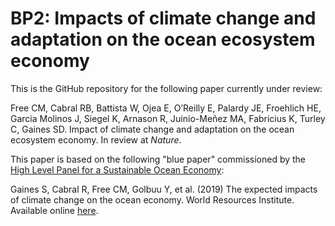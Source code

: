 # BP2: Impacts of climate change and adaptation on the ocean ecosystem economy

This is the GitHub repository for the following paper currently under review:

Free CM, Cabral RB, Battista W, Ojea E, O’Reilly E, Palardy JE, Froehlich HE, Garcia Molinos J, Siegel K, Arnason R, Juinio-Meñez MA, Fabricius K, Turley C, Gaines SD. Impact of climate change and adaptation on the ocean ecosystem economy. In review at *Nature*.

This paper is based on the following "blue paper" commissioned by the [High Level Panel for a Sustainable Ocean Economy](www.oceanpanel.org):

Gaines S, Cabral R, Free CM, Golbuu Y, et al. (2019) The expected impacts of climate change on the ocean economy. World Resources Institute. Available online [here](https://www.oceanpanel.org/expected-impacts-climate-change-ocean-economy).
